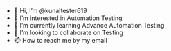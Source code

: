 - 👋 Hi, I’m @kunaltester619
- 👀 I’m interested in Automation Testing 
- 🌱 I’m currently learning Advance Automation Testing 
- 💞️ I’m looking to collaborate on Testing 
- 📫 How to reach me by my email



<!---
kunaltester619/kunaltester619 is a ✨ special ✨ repository because its `README.md` (this file) appears on your GitHub profile.
You can click the Preview link to take a look at your changes.
--->
